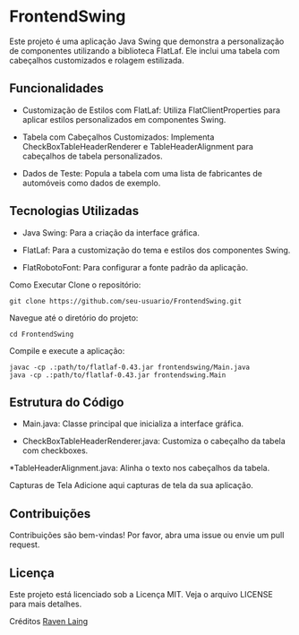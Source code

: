 # FrontendSwing
Este projeto é uma aplicação Java Swing que demonstra a personalização de componentes utilizando a biblioteca FlatLaf. Ele inclui uma tabela com cabeçalhos customizados e rolagem estilizada.

## Funcionalidades
* Customização de Estilos com FlatLaf: Utiliza FlatClientProperties para aplicar estilos personalizados em componentes Swing.
 
* Tabela com Cabeçalhos Customizados: Implementa CheckBoxTableHeaderRenderer e TableHeaderAlignment para cabeçalhos de tabela personalizados.
 
* Dados de Teste: Popula a tabela com uma lista de fabricantes de automóveis como dados de exemplo.
## Tecnologias Utilizadas
* Java Swing: Para a criação da interface gráfica.

* FlatLaf: Para a customização do tema e estilos dos componentes Swing.
 
* FlatRobotoFont: Para configurar a fonte padrão da aplicação.
 
Como Executar
Clone o repositório:

~~~
git clone https://github.com/seu-usuario/FrontendSwing.git
~~~
Navegue até o diretório do projeto:

~~~
cd FrontendSwing
~~~
Compile e execute a aplicação:
~~~
javac -cp .:path/to/flatlaf-0.43.jar frontendswing/Main.java
java -cp .:path/to/flatlaf-0.43.jar frontendswing.Main
~~~
## Estrutura do Código
* Main.java: Classe principal que inicializa a interface gráfica.

* CheckBoxTableHeaderRenderer.java: Customiza o cabeçalho da tabela com checkboxes.
  
*TableHeaderAlignment.java: Alinha o texto nos cabeçalhos da tabela.

Capturas de Tela
Adicione aqui capturas de tela da sua aplicação.

## Contribuições
Contribuições são bem-vindas! Por favor, abra uma issue ou envie um pull request.

## Licença
Este projeto está licenciado sob a Licença MIT. Veja o arquivo LICENSE para mais detalhes.

Créditos [Raven Laing](https://github.com/DJ-Raven)

